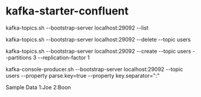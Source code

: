 # kafka-starter-confluent
kafka-topics.sh  --bootstrap-server localhost:29092 --list

kafka-topics.sh  --bootstrap-server localhost:29092 --delete --topic users

kafka-topics.sh  --bootstrap-server localhost:29092 --create --topic users --partitions 3 --replication-factor 1

kafka-console-producer.sh --bootstrap-server localhost:29092 --topic users --property parse.key=true --property key.separator=":"

Sample Data
1:Joe
2:Boon
